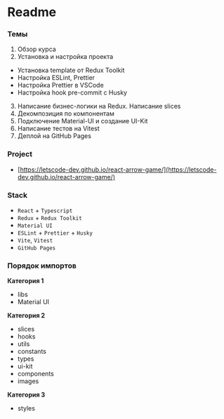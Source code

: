 # Readme

### Темы

1. Обзор курса
2. Установка и настройка проекта
  - Установка template от Redux Toolkit
  - Настройка ESLint, Prettier
  - Настройка Prettier в VSCode
  - Настройка hook pre-commit с Husky
3. Написание бизнес-логики на Redux. Написание slices
4. Декомпозиция по компонентам
5. Подключение Material-UI и создание UI-Kit
6. Написание тестов на Vitest
7. Деплой на GitHub Pages

### Project

- [https://letscode-dev.github.io/react-arrow-game/](https://letscode-dev.github.io/react-arrow-game/)

### Stack

- `React` + `Typescript`
- `Redux` + `Redux Toolkit`
- `Material UI`
- `ESLint` + `Prettier` + `Husky`
- `Vite`, `Vitest`
- `GitHub Pages`

### Порядок импортов

**Категория 1**

- libs
- Material UI

**Категория 2**

- slices
- hooks
- utils
- constants
- types
- ui-kit
- components
- images

**Категория 3**

- styles

